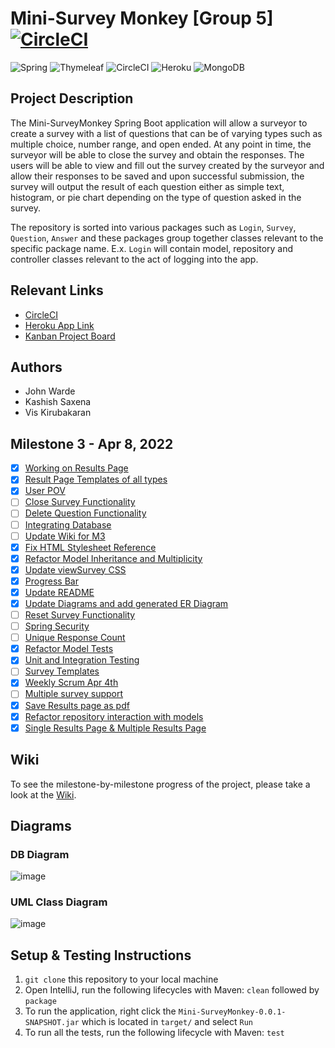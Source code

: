 # Mini-Survey Monkey [Group 5] [![CircleCI](https://circleci.com/gh/Imcool4789/Mini-SurveyMonkey/tree/master.svg?style=svg)](https://circleci.com/gh/Imcool4789/Mini-SurveyMonkey/tree/master)

![Spring](https://img.shields.io/badge/spring-%236DB33F.svg?style=for-the-badge&logo=spring&logoColor=white)
![Thymeleaf](https://img.shields.io/badge/Thymeleaf-%23005C0F.svg?style=for-the-badge&logo=Thymeleaf&logoColor=white)
![CircleCI](https://img.shields.io/badge/circle%20ci-%23161616.svg?style=for-the-badge&logo=circleci&logoColor=white)
![Heroku](https://img.shields.io/badge/heroku-%23430098.svg?style=for-the-badge&logo=heroku&logoColor=white)
![MongoDB](https://img.shields.io/badge/MongoDB-%234ea94b.svg?style=for-the-badge&logo=mongodb&logoColor=white)

## Project Description

The Mini-SurveyMonkey Spring Boot application will allow a surveyor to create a survey with a list of questions that can be of varying types such as multiple choice, number range, and open ended. At any point in time, the surveyor will be able to close the survey and obtain the responses. The users will be able to view and fill out the survey created by the surveyor and allow their responses to be saved and upon successful submission, the survey will output the result of each question either as simple text, histogram, or pie chart depending on the type of question asked in the survey.

The repository is sorted into various packages such as `Login`, `Survey`, `Question`, `Answer` and these packages group together classes relevant to the specific package name. E.x. `Login` will contain model, repository and controller classes relevant to the act of logging into the app.

## Relevant Links

- [CircleCI](https://circleci.com/gh/Imcool4789/Mini-SurveyMonkey/tree/master)
- [Heroku App Link](https://minisurveymonkey.herokuapp.com/)
- [Kanban Project Board](https://github.com/Imcool4789/Mini-SurveyMonkey/projects/1)

## Authors

- John Warde
- Kashish Saxena
- Vis Kirubakaran

## Milestone 3 - Apr 8, 2022
- [x] [Working on Results Page](https://github.com/Imcool4789/Mini-SurveyMonkey/issues/10)
- [x] [Result Page Templates of all types](https://github.com/Imcool4789/Mini-SurveyMonkey/issues/45)
- [x] [User POV](https://github.com/Imcool4789/Mini-SurveyMonkey/issues/49)
- [ ] [Close Survey Functionality](https://github.com/Imcool4789/Mini-SurveyMonkey/issues/59)
- [ ] [Delete Question Functionality](https://github.com/Imcool4789/Mini-SurveyMonkey/issues/60)
- [ ] [Integrating Database](https://github.com/Imcool4789/Mini-SurveyMonkey/issues/67)
- [ ] [Update Wiki for M3](https://github.com/Imcool4789/Mini-SurveyMonkey/issues/74)
- [x] [Fix HTML Stylesheet Reference](https://github.com/Imcool4789/Mini-SurveyMonkey/issues/76)
- [x] [Refactor Model Inheritance and Multiplicity](https://github.com/Imcool4789/Mini-SurveyMonkey/issues/77)
- [x] [Update viewSurvey CSS](https://github.com/Imcool4789/Mini-SurveyMonkey/issues/78)
- [x] [Progress Bar](https://github.com/Imcool4789/Mini-SurveyMonkey/issues/80)
- [x] [Update README](https://github.com/Imcool4789/Mini-SurveyMonkey/issues/81)
- [x] [Update Diagrams and add generated ER Diagram](https://github.com/Imcool4789/Mini-SurveyMonkey/issues/82)
- [ ] [Reset Survey Functionality](https://github.com/Imcool4789/Mini-SurveyMonkey/issues/83)
- [ ] [Spring Security](https://github.com/Imcool4789/Mini-SurveyMonkey/issues/84)
- [ ] [Unique Response Count](https://github.com/Imcool4789/Mini-SurveyMonkey/issues/85)
- [x] [Refactor Model Tests](https://github.com/Imcool4789/Mini-SurveyMonkey/issues/87)
- [x] [Unit and Integration Testing](https://github.com/Imcool4789/Mini-SurveyMonkey/issues/88)
- [ ] [Survey Templates](https://github.com/Imcool4789/Mini-SurveyMonkey/issues/89)
- [x] [Weekly Scrum Apr 4th](https://github.com/Imcool4789/Mini-SurveyMonkey/issues/90)
- [ ] [Multiple survey support](https://github.com/Imcool4789/Mini-SurveyMonkey/issues/91)
- [x] [Save Results page as pdf](https://github.com/Imcool4789/Mini-SurveyMonkey/issues/92)
- [x] [Refactor repository interaction with models](https://github.com/Imcool4789/Mini-SurveyMonkey/issues/93)
- [x] [Single Results Page & Multiple Results Page](https://github.com/Imcool4789/Mini-SurveyMonkey/issues/95)

## Wiki
To see the milestone-by-milestone progress of the project, please take a look at the [Wiki](https://github.com/Imcool4789/Mini-SurveyMonkey/wiki).

## Diagrams

### DB Diagram
![image](https://user-images.githubusercontent.com/56265739/162431989-f7d0e994-a048-4459-9915-1956ad734a3d.png)

### UML Class Diagram
![image](https://github.com/Imcool4789/Mini-SurveyMonkey/blob/master/diagrams/Group5_Class_UML_Vis_Kirubakaran.png)


## Setup & Testing Instructions
1.  `git clone` this repository to your local machine
2.  Open IntelliJ, run the following lifecycles with Maven: `clean` followed by `package`
3.  To run the application, right click the `Mini-SurveyMonkey-0.0.1-SNAPSHOT.jar` which is located in `target/` and select `Run`
4.  To run all the tests, run the following lifecycle with Maven: `test`
